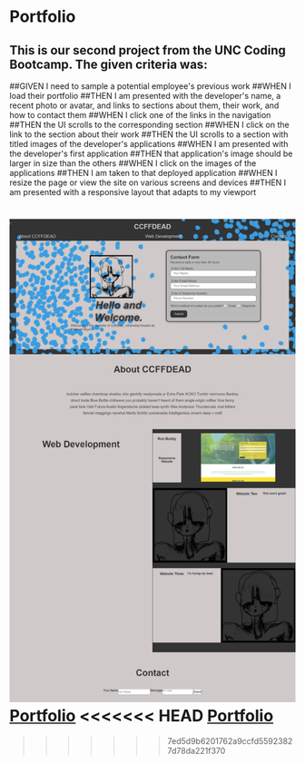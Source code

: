 # Portfolio

## This is our second project from the UNC Coding Bootcamp. The given criteria was:

##GIVEN I need to sample a potential employee's previous work
##WHEN I load their portfolio
##THEN I am presented with the developer's name, a recent photo or avatar, and links to sections about them, their work, and how to contact them
##WHEN I click one of the links in the navigation
##THEN the UI scrolls to the corresponding section
##WHEN I click on the link to the section about their work
##THEN the UI scrolls to a section with titled images of the developer's applications
##WHEN I am presented with the developer's first application
##THEN that application's image should be larger in size than the others
##WHEN I click on the images of the applications
##THEN I am taken to that deployed application
##WHEN I resize the page or view the site on various screens and devices
##THEN I am presented with a responsive layout that adapts to my viewport

![image](./assets/images/screen.png)
[Portfolio](https://ccffdead.github.io/Portfolio/)
<<<<<<< HEAD
[Portfolio](https://ccffdead.github.io/Portfolio/)
=======
>>>>>>> 7ed5d9b6201762a9ccfd55923827d78da221f370
